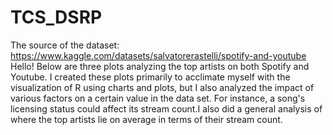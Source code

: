 # TCS_DSRP
The source of the dataset: https://www.kaggle.com/datasets/salvatorerastelli/spotify-and-youtube
Hello! Below are three plots analyzing the top artists on both Spotify and Youtube. I created these plots primarily to acclimate myself with the visualization of R using charts and plots, but I also analyzed the impact of various factors on a certain value in the data set. For instance, a song's licensing status could affect its stream count.I also did a general analysis of where the top artists lie on average in terms of their stream count.

